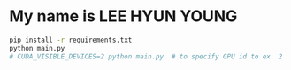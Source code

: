 # My name is LEE HYUN YOUNG

```bash
pip install -r requirements.txt
python main.py
# CUDA_VISIBLE_DEVICES=2 python main.py  # to specify GPU id to ex. 2
```
